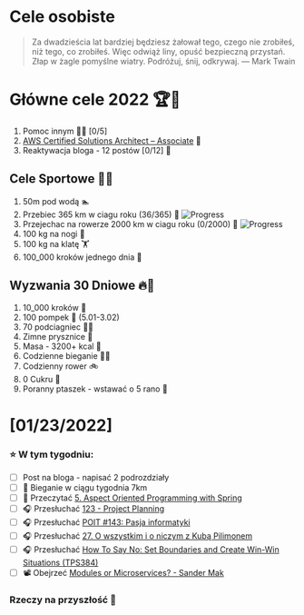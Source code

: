 Cele osobiste
==============
> Za dwadzieścia lat bardziej będziesz żałował tego, czego nie zrobiłeś, niż tego, co zrobiłeś. Więc odwiąż liny, opuść bezpieczną przystań. Złap w żagle pomyślne wiatry. Podróżuj, śnij, odkrywaj.
> — Mark Twain

# Główne cele 2022 🏆🥇
1. Pomoc innym 🧚‍♂️ [0/5]
2. [AWS Certified Solutions Architect – Associate](https://aws.amazon.com/certification/certified-solutions-architect-associate/) 📜
3. Reaktywacja bloga - 12 postów [0/12] 📝

## Cele Sportowe 💪🥈
1. 50m pod wodą 🏊
2. Przebiec 365 km w ciagu roku (36/365) 🏃 ![Progress](https://progress-bar.dev/9/)
3. Przejechac na rowerze 2000 km w ciagu roku (0/2000) 🚴 ![Progress](https://progress-bar.dev/0/)
4. 100 kg na nogi 🦵
5. 100 kg na klatę 🏋️
6. 100_000 kroków jednego dnia 🚶

## Wyzwania 30 Dniowe 🔥🥉
1. 10_000 kroków 🦶
2. 100 pompek 🙇 (5.01-3.02)
3. 70 podciagniec 🏋️‍♂️
4. Zimne prysznice 🚿
5. Masa - 3200+ kcal 🍌
6. Codzienne bieganie 🏃‍♀️
7. Codzienny rower 🚲
8. 0 Cukru 🎂
9. Poranny ptaszek - wstawać o 5 rano 🌅

# [01/23/2022]
### ⭐ W tym tygodniu:
- [ ] Post na bloga - napisać 2 podrozdziały
- [ ] 🏃 Bieganie w ciągu tygodnia 7km
- [ ] 📗 Przeczytać [5. Aspect Oriented Programming with Spring](https://docs.spring.io/spring-framework/docs/current/reference/html/core.html#aop)
- [ ] 🎧 Przesłuchać [123 - Project Planning](https://www.programmingthrowdown.com/2021/12/123-project-planning.html)
- [ ] 🎧 Przesłuchać [POIT #143: Pasja informatyki](https://porozmawiajmyoit.pl/poit-143-pasja-informatyki/)
- [ ] 🎧 Przesłuchać [27. O wszystkim i o niczym z Kubą Pilimonem](https://bettersoftwaredesign.pl/episodes/27)
- [ ] 🎧 Przesłuchać [How To Say No: Set Boundaries and Create Win-Win Situations (TPS384)](https://www.asianefficiency.com/podcasts/384-setting-boundaries/)
- [ ] 📽️ Obejrzeć [Modules or Microservices? - Sander Mak](https://youtu.be/siHAu5sIIko)

### Rzeczy na przyszłość 🏅
